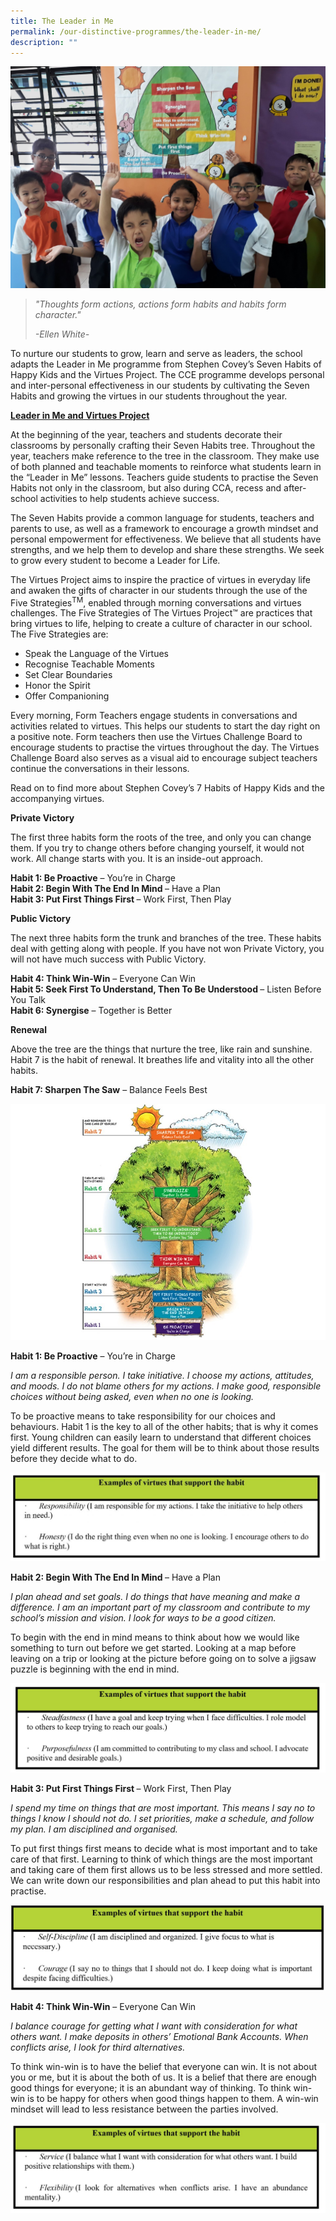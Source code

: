 ```yaml
---
title: The Leader in Me
permalink: /our-distinctive-programmes/the-leader-in-me/
description: ""
---
```

![](/images/LIM.jpg)

<blockquote>
<p><em>"Thoughts form actions, actions form habits and habits form character."</em></p>
<p><em>-Ellen White-</em></p>
</blockquote>
<p>To nurture our students to grow, learn and serve as leaders, the school adapts the Leader in Me programme from Stephen Covey&rsquo;s Seven Habits of Happy Kids and the Virtues Project. The CCE programme develops personal and inter-personal effectiveness in our students by cultivating the Seven Habits and growing the virtues in our students throughout the year.</p>
<p><strong><u>Leader in Me and Virtues Project</u></strong></p>
<p>At the beginning of the year, teachers and students decorate their classrooms by personally crafting their Seven Habits tree. Throughout the year, teachers make reference to the tree in the classroom. They make use of both planned and teachable moments to reinforce what students learn in the &ldquo;Leader in Me&rdquo; lessons. Teachers guide students to practise the Seven Habits not only in the classroom, but also during CCA, recess and after-school activities to help students achieve success.</p>
<p>The Seven Habits provide a common language for students, teachers and parents to use, as well as a framework to encourage a growth mindset and personal empowerment for effectiveness. We believe that all students have strengths, and we help them to develop and share these strengths. We seek to grow every student to become a Leader for Life.</p>
<p>The Virtues Project aims to inspire the practice of virtues in everyday life and awaken the gifts of character in our students through the use of the Five Strategies<sup>TM</sup>, enabled through morning conversations and virtues challenges. The Five Strategies of The Virtues Project&trade; are practices that bring virtues to life, helping to create a culture of character in our school. The Five Strategies are:</p>
<ul>
<li>Speak the Language of the Virtues</li>
<li>Recognise Teachable Moments</li>
<li>Set Clear Boundaries</li>
<li>Honor the Spirit</li>
<li>Offer Companioning</li>
</ul>
<p>Every morning, Form Teachers engage students in conversations and activities related to virtues. This helps our students to start the day right on a positive note. Form teachers then use the Virtues Challenge Board to encourage students to practise the virtues throughout the day. The Virtues Challenge Board also serves as a visual aid to encourage subject teachers continue the conversations in their lessons.</p>
<p>Read on to find more about Stephen Covey&rsquo;s 7 Habits of Happy Kids and the accompanying virtues.</p>
<p><strong>Private Victory</strong></p>
<p>The first three habits form the roots of the tree, and only you can change them. If you try to change others before changing yourself, it would not work. All change starts with you. It is an inside-out approach.</p>
<p><strong>Habit 1: Be Proactive</strong>&nbsp;&ndash; You&rsquo;re in Charge<br /><strong>Habit 2: Begin With The End In Mind&nbsp;</strong>&ndash; Have a Plan<br /><strong>Habit 3: Put First Things First&nbsp;</strong>&ndash; Work First, Then Play</p>
<p><strong>Public Victory</strong></p>
<p>The next three habits form the trunk and branches of the tree. These habits deal with getting along with people. If you have not won Private Victory, you will not have much success with Public Victory.</p>
<p><strong>Habit 4: Think Win-Win</strong>&nbsp;&ndash; Everyone Can Win<br /><strong>Habit 5: Seek First To Understand, Then To Be Understood&nbsp;</strong>&ndash; Listen Before You Talk<br /><strong>Habit 6: Synergise</strong>&nbsp;&ndash; Together is Better</p>
<p><strong>Renewal</strong></p>
<p>Above the tree are the things that nurture the tree, like rain and sunshine. Habit 7 is the habit of renewal. It breathes life and vitality into all the other habits.</p>
<p><strong>Habit&nbsp;7: Sharpen The Saw</strong>&nbsp;&ndash; Balance Feels Best</p>

![](/images/Tree.jpg)

<p><strong>Habit 1: Be Proactive</strong>&nbsp;&ndash; You&rsquo;re in Charge</p>
<p><em>I am a responsible person. I take initiative. I choose my actions, attitudes, and moods. I do not blame others for my actions. I make good, responsible choices without being asked, even when no one is looking.</em></p>
<p>To be proactive means to take responsibility for our choices and behaviours. Habit 1 is the key to all of the other habits; that is why it comes first. Young children can easily learn to understand that different choices yield different results. The goal for them will be to think about those results before they decide what to do.</p>

![](/images/1-1024x287.jpg)

<p><strong>Habit 2: Begin With The End In Mind&nbsp;</strong>&ndash; Have a Plan</p>
<p><em>I plan ahead and set goals. I do things that have meaning and make a difference. I am an important part of my classroom and contribute to my school&rsquo;s mission and vision. I look for ways to be a good citizen.</em></p>
<p>To begin with the end in mind means to think about how we would like something to turn out before we get started. Looking at a map before leaving on a trip or looking at the picture before going on to solve a jigsaw puzzle is beginning with the end in mind.</p>

![](/images/2w.jpg)

<p><strong>Habit 3: Put First Things First&nbsp;</strong>&ndash; Work First, Then Play</p>
<p><em>I spend my time on things that are most important. This means I say no to things I know I should not do. I set priorities, make a schedule, and follow my plan. I am disciplined and organised.</em></p>
<p>To put first things first means to decide what is most important and to take care of that first. Learning to think of which things are the most important and taking care of them first allows us to be less stressed and more settled. We can write down our responsibilities and plan ahead to put this habit into practise.</p>

![](/images/3w.jpg)

<p><strong>Habit 4: Think Win-Win</strong>&nbsp;&ndash; Everyone Can Win</p>
<p><em>I balance courage for getting what I want with consideration for what others want. I make deposits in others&rsquo; Emotional Bank Accounts. When conflicts arise, I look for third alternatives.</em></p>
<p>To think win-win is to have the belief that everyone can win. It is not about you or me, but it is about the both of us. It is a belief that there are enough good things for everyone; it is an abundant way of thinking. To think win-win is to be happy for others when good things happen to them. A win-win mindset will lead to less resistance between the parties involved.</p>

![](/images/4w.jpg)
